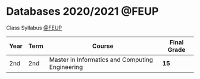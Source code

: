 # Databases 2020/2021 @FEUP

Class Syllabus [@FEUP](https://sigarra.up.pt/feup/en/ucurr_geral.ficha_uc_view?pv_ocorrencia_id=459477)

| **Year** | **Term**  | **Course** | **Final Grade** |
|   ---    |    ---    |    ---     |    ---          |
| 2nd | 2nd | Master in Informatics and Computing Engineering | **15** |
